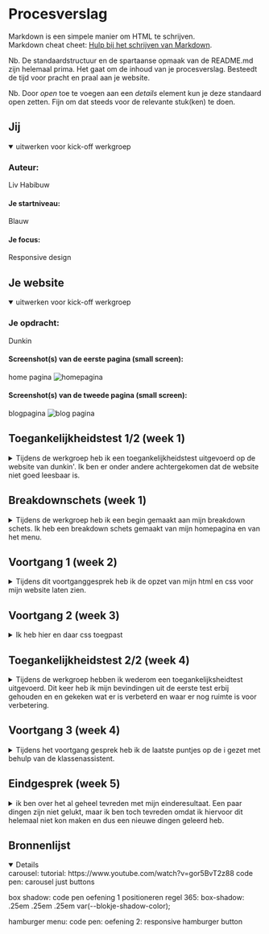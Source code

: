 # Procesverslag
Markdown is een simpele manier om HTML te schrijven.  
Markdown cheat cheet: [Hulp bij het schrijven van Markdown](https://github.com/adam-p/markdown-here/wiki/Markdown-Cheatsheet).

Nb. De standaardstructuur en de spartaanse opmaak van de README.md zijn helemaal prima. Het gaat om de inhoud van je procesverslag. Besteedt de tijd voor pracht en praal aan je website.

Nb. Door *open* toe te voegen aan een *details* element kun je deze standaard open zetten. Fijn om dat steeds voor de relevante stuk(ken) te doen.





## Jij

<details open>
  <summary>uitwerken voor kick-off werkgroep</summary>

  ### Auteur:
  Liv Habibuw

  #### Je startniveau:
  Blauw

  #### Je focus:
  Responsive design
 
</details>





## Je website

<details open>
  <summary>uitwerken voor kick-off werkgroep</summary>

  ### Je opdracht:
  Dunkin

  #### Screenshot(s) van de eerste pagina (small screen): 
  home pagina
  <img src="readme-images/homepagina.jpg" width="375px" alt="homepagina">

  #### Screenshot(s) van de tweede pagina (small screen):
  blogpagina
  <img src="readme-images/blogpagina.jpg" width="375px" alt="blog pagina">
 
</details>



## Toegankelijkheidstest 1/2 (week 1)

<details>
  <summary>Tijdens de werkgroep heb ik een toegankelijkheidstest uitgevoerd op de website van dunkin'. Ik ben er onder andere achtergekomen dat de website niet goed leesbaar is.</summary>

  ### Bevindingen
  1. niet alle buttons lijken klikbaar door de kleur (grijs) 
  2. het lettertype is onduidelij voor paragrafen en kleine knoppen
  3. de knoppen van de sliders lijken niet klikbaar
  4. sommige teksten zijn lichtgrijs dit is goed leesbaar
  5. kleine witte letters op een donkerroze achtergrond is niet goed leesbaar

  #### Screenreader
  - wanneer je op een tekstvlak staat word er niet gezet waarvoor het voor textvlak is.(bijvoorbeeld je postcode invullen)
  - bestellen ging wel redelijk
  - alle klik bare elementen waren toegankelijk met tab. 
  

  Hier een omschrijving van hoe het opgelost kan worden (met indien nodig afbeeldingen)
  Labels toevoegen aan invoer velden zodat de screenreader kan lezen wat voor invoer velt het is.


  #### Muis en Toetsenbord 
 Met het muis en toetsenbord heb ik geen problemen ondervonden omdat alle klikbare elementen klikaar waren met tab.
  
  #### Motoriek (shocks, elastiekjes)
  Hier korte omschrijving (met indien nodig afbeeldingen)
  drie elastiekjes:
  - je kan niet scrollen
  - type duurt langer

  Hier een omschrijving van hoe het opgelost kan worden (met indien nodig afbeeldingen)
Je kan de pijlen op het toetsenbord gebruiken om te scrollen.

  #### Visueel (brillen, contrast, kleurenblind, dark/light). 
  Hier korte omschrijving (met indien nodig afbeeldingen)
  Blurred vision:
  - de kleine letters zijn niet meer leesbaar.
  - grote (kop)teksten en afbeeldingen zijn leesbaar en te zien.
  
  Hier een omschrijving van hoe het opgelost kan worden (met indien nodig afbeeldingen)
  - duidelijker contrast kleuren zwart in plaats van zwart. 
  - grotere teksten.

</details>

## Breakdownschets (week 1)

<details>
  <summary>Tijdens de werkgroep heb ik een begin gemaakt aan mijn breakdown schets. Ik heb een breakdown schets gemaakt van mijn homepagina en van het menu.</summary>

  ### de hele pagina: 
  deze breakdown schets is niet goed zichtbaar omdat ik hem heb gexporteerd van pdf naar jpg, omdat de pdf niet lukte om erin te zetten.
  <img src="readme-images/breakdown_schets.jpg" width="375px" alt="afbeelding breakdown schets van de hele pagina">

  ### dynamisch deel (bijv menu): 
  <img src="readme-images/breakdown_menu.jpg" width="375px" alt="breakdown van het menu">

</details>





## Voortgang 1 (week 2)

<details>
  <summary>Tijdens dit voortganggesprek heb ik de opzet van mijn html en css voor mijn website laten zien.</summary>

  ### Stand van zaken
  Het opzetten van de basis structuur van zowel html en css was goed te doen. 
 
  ### Agenda voor meeting
  samen met je groepje opstellen

  | student 1      | student 2          | student 3    | student 4        |
  | ---            | ---                | ---          | ---              |
  | dit bespreken  | en dit             | en ik dit    | en dan ik dat    |
  | en dat ook nog | dit als er tijd is | nog een punt | dit wil ik zeker |
  | ...            | ...                | ...          | ...              |


  ### Verslag van meeting
  hier na afloop snel de uitkomsten van de meeting vastleggen

  - De basis van de html code is goed.

</details>





## Voortgang 2 (week 3)

<details>
  <summary>Ik heb hier en daar css toegpast</summary>

  ### Stand van zaken
  - ik heb css toegepast op mijn website
  - ik vind het alleen lastig om elementen de juiste maat te geven 
  - ik vind het nog lastig om elementen te positioneren 


  ### Agenda voor meeting
  samen met je groepje opstellen

  | student 1      | student 2          | student 3    | student 4        |
  | ---            | ---                | ---          | ---              |
  | dit bespreken  | en dit             | en ik dit    | en dan ik dat    |
  | en dat ook nog | dit als er tijd is | nog een punt | dit wil ik zeker |
  | ...            | ...                | ...          | ...              |


  ### Verslag van meeting
  hier na afloop snel de uitkomsten van de meeting vastleggen

  - De structuur van mijn css is overzichtelijk.
  - De witruimte om de website moet weg door >> body margin en padding van 0 geven.
  - De blokke moeten het juiste formaat krijgen door >> grid en min en max width te geven
  - je kan de website inspecteren en dan zien wat de afmeting is.
  - maak afbeeldingen display: block; zodat ze binnen het scherm blijven.

</details>





## Toegankelijkheidstest 2/2 (week 4)

<details>
  <summary>Tijdens de werkgroep hebben ik wederom een toegankelijksheidtest uitgevoerd. Dit keer heb ik mijn bevindingen uit de eerste test erbij gehouden en en gekeken wat er is verbeterd en waar er nog ruimte is voor verbetering. </summary>

  ### Bevindingen
 - De tekst is beter te lezen (ik heb de tekst zwart gemaakt in plaats van lichtgrijs)
 - De tekst is groter 
 - Knopen zien er klikbaar uit (ik heb de knoppen een andere kleur gegeven in plaats van grijs)
 - De kleurcontrast is verbeterd (tekstkleur veranderd op achtergrond).

  #### Screenreader
 De screenreader geeft nog steeds niet aan wat voor tekstvlak het is hier zou ik dus nog labels aan toe kunnen voegen voor de screenreader.


  #### Muis en Toetsenbord 
 wederom ook dit keer geen problemen gevonden.


  #### Motoriek (shocks, elastiekjes)
  scrollen is nog steeds lastig maar dat kan alleen verholpen worden door de pijltjes op het toetsen bord te gebruiken. 

  #### Visueel (brillen, contrast, kleurenblind, dark/light). 
  Het contrast op de site is beter 
  - kleuren verandert 
  - font size groter 
  - font color verandert 
  - minder vette font gebruikt

</details>





## Voortgang 3 (week 4)

<details>
  <summary>Tijdens het voortgang gesprek heb ik de laatste puntjes op de i gezet met behulp van de klassenassistent.</summary>

  ### Stand van zaken
  De website heeft CSS maar is nog niet responsive.


  ### Agenda voor meeting
  samen met je groepje opstellen

  | student 1      | student 2          | student 3    | student 4        |
  | ---            | ---                | ---          | ---              |
  | dit bespreken  | en dit             | en ik dit    | en dan ik dat    |
  | en dat ook nog | dit als er tijd is | nog een punt | dit wil ik zeker |
  | ...            | ...                | ...          | ...              |


  ### Verslag van meeting
  hier na afloop snel de uitkomsten van de meeting vastleggen

  - Ine heeft een code geschreven waarmee de items in de header naast elkaar komen zonder dat de items die uit beeld zijn erbij komen.
  - Het is me niet gelukt om ines code toe te passen.
  - Uiteindelij heb ik zelf een code gemaakt maar nu als het scherm groter word kan ik hem niet responsive maken omdat ze niet in de zelfde container zitten.
  - de order button blijft nu staan ook als je scrolled.
  - met z-index kan de header over de afbeeldingen heen scrollen en heb je niet meer dat ze overlappen.

</details>





## Eindgesprek (week 5)

<details>
  <summary>ik ben over het al geheel tevreden met mijn einderesultaat. Een paar dingen zijn niet gelukt, maar ik ben toch tevreden omdat ik hiervoor dit helemaal niet kon maken en dus een nieuwe dingen geleerd heb.</summary>

  ### Je uitkomst - karakteristiek screenshots:
  <img src="readme-images/eindresultaat1.png" width="375px" alt="eindresultaat home pagina">
  <img src="readme-images/eindresultaat2.png" width="375px" alt="eindresultaat home pagina">
  


  ### Dit ging goed/Heb ik geleerd: 
1. ik heb geleerd dat er drie manieren zijn om te positioneren : flexbox , grid en position
2. ik heb geleerd hoe je position kunt toepassen
  <img src="readme-images/position.jpg" width="375px" alt="foto position toegepast">
3. ik heb geleerd hoe je effecten zoals box shadow en rotate kunt toepassen.
4. Ik heb geleerd wat media queries zijn en hoe je ze kunt gebruiken.
5. ik heb geleerd wat z-index is 
6. ik heb geleerd hoe je een werkend hamburger menu kunt maken met js
  <img src="readme-images/hamburger.jpg" width="375px" alt="foto hamburgermenu">
  
  verbeterd herkansing website:
  1. home opnieuw pagina gemaakt 
2. z-index toegepast (dus ziet er niet meer raar uit met scrollen)
3. position verwijderd waar niet nodig 
4. git hub aangevuld 
5. order knop fixed position gelukt 

  ### Dit was lastig/Is niet gelukt:
  Korte omschrijving met plaatjes
  1. De website is niet helemaal responsive.
  <img src="readme-images/responsive.jpg" width="375px" alt="bummer">
  
  2. waarom word de vormgeving van de eerste section in de main ook toegepast op de eerste section in de footer terwijl ik dat niet zo heb geschreven in css?
>> ik heb het nagekeken maar kan niet vinden waar het aan ligt. Ik heb ook geprobeerd de css regels onderaan te schrijven. zodat als het toch zou liggen aan verkeerde selectoren hij het zou overschijven. maar dat werkt alsnog niet. (het principe werkt is op de blog hetzelfde dus ik heb wel zien dat ik snap hoe het werkt.  
  <img src="readme-images/footer.jpg" width="375px" alt="bummer">
  
  3. order knop blijft staan ook al is het menu uitgeklapt. 
een lagere z-index geven werkt niet wat wel? 
  <img src="readme-images/orderknop.jpg" width="375px" alt="bummer">
  
  4. het is me gelukt een achtegrond img toe te passen, alleen staat hij niet zoals ik hem hebben wil.
  <img src="readme-images/achtergrond.jpg" width="375px" alt="bummer">
</details>





## Bronnenlijst

<details open>
carousel:
tutorial: https://www.youtube.com/watch?v=gor5BvT2z88
code pen: carousel just buttons 

box shadow:
code pen oefening 1 positioneren
regel 365: box-shadow: .25em .25em .25em var(--blokje-shadow-color);
   
hamburger menu:
code pen: oefening 2: responsive hamburger button

</details>
